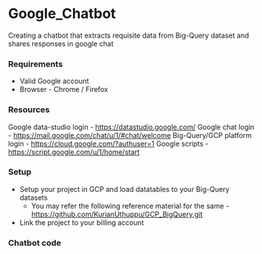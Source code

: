# Google_Chatbot
Creating a chatbot that extracts requisite data from Big-Query dataset and shares responses in google chat

### Requirements
* Valid Google account
* Browser - Chrome / Firefox

### Resources
Google data-studio login - https://datastudio.google.com/
Google chat login - https://mail.google.com/chat/u/1/#chat/welcome
Big-Query/GCP platform login - https://cloud.google.com/?authuser=1
Google scripts - https://script.google.com/u/1/home/start

### Setup
- Setup your project in GCP and load datatables to your Big-Query datasets
  - You may refer the following reference material for the same - https://github.com/KurianUthuppu/GCP_BigQuery.git
- Link the project to your billing account

### Chatbot code


